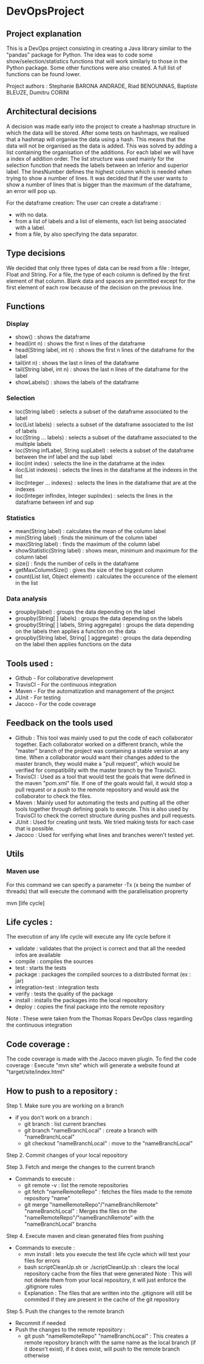 # DevOpsProject

## Project explanation

This is a DevOps project consisting in creating a Java library similar to the "pandas" package for Python.
The idea was to code some show/selection/statistics functions that will work similarly to those in the Python package. Some other functions were also created.
A full list of functions can be found lower.

Project authors : Stephanie BARONA ANDRADE, Riad BENOUNNAS, Baptiste BLEUZE, Dumitru CORINI

## Architectural decisions
A decision was made early into the project to create a hashmap structure in which the data will be stored. After some tests on hashmaps, we realised that a hashmap will organise the data using a hash. This means that the data will not be organised as the data is added.
This was solved by adding a list containing the organisation of the additions. For each label we will have a index of addition order.
The list structure was used mainly for the selection function that needs the labels between an inferior and superior label.
The linesNumber defines the highest column which is needed when trying to show a number of lines. It was decided that if the user wants to show a number of lines that is bigger than the maximum of the dataframe, an error will pop up.

For the dataframe creation:
The user can create a dataframe :
* with no data.
* from a list of labels and a list of elements, each list being associated with a label.
* from a file, by also specifying the data separator.

## Type decisions
We decided that only three types of data can be read from a file : Integer, Float and String.
For a file, the type of each column is defined by the first element of that column. 
Blank data and spaces are permitted except for the first element of each row because of the decision on the previous line.

## Functions
### Display
* show()										: shows the dataframe
* head(int n) 									: shows the first n lines of the dataframe
* head(String label, int n) 					: shows the first n lines of the dataframe for the label
* tail(int n)									: shows the last n lines of the dataframe
* tail(String label, int n)						: shows the last n lines of the dataframe for the label
* showLabels()									: shows the labels of the dataframe
### Selection
* loc(String label)								: selects a subset of the dataframe associated to the label
* loc(List<String> labels)						: selects a subset of the dataframe associated to the list of labels
* loc(String ... labels)						: selects a subset of the dataframe associated to the multiple labels
* loc(String infLabel, String supLabel)			: selects a subset of the dataframe between the inf label and the sup label
* iloc(int index)								: selects the line in the dataframe at the index
* iloc(List<Integer> indexes)					: selects the lines in the dataframe at the indexes in the list
* iloc(Integer ... indexes)						: selects the lines in the dataframe that are at the indexes
* iloc(Integer infIndex, Integer supIndex)		: selects the lines in the dataframe between inf and sup
### Statistics
* mean(String label)							: calculates the mean of the column label
* min(String label)								: finds the minimum of the column label
* max(String label)								: finds the maximum of the column label
* showStatistic(String label)					: shows mean, minimum and maximum for the column label
* size()										: finds the number of cells in the dataframe
* getMaxColumnSize()							: gives the size of the biggest column
* count(List list, Object element)				: calculates the occurence of the element in the list
### Data analysis
* groupby(label)								: groups the data depending on the label
* groupby(String[ ] labels)						: groups the data depending on the labels
* groupby(String[ ] labels, String aggregate)	: groups the data depending on the labels then applies a function on the data
* groupby(String label, String[ ] aggregate)	: groups the data depending on the label then applies functions on the data

## Tools used :
* Github - For collaborative development
* TravisCI - For the continuous integration
* Maven - For the automatization and management of the project
* JUnit - For testing
* Jacoco - For the code coverage

## Feedback on the tools used
* Github :
	This tool was mainly used to put the code of each collaborator together. Each collaborator worked on a different branch, while the "master" branch of the project was containing a stable version at any time.
	When a collaborator would want their changes added to the master branch, they would make a "pull request", which would be verified for compatibility with the master branch by the TravisCI.
* TravisCI :
	Used as a tool that would test the goals that were defined in the maven "pom.xml" file. If one of the goals would fail, it would stop a pull request or a push to the remote repository and would ask the collaborator to check the files.
* Maven :
	Mainly used for automating the tests and putting all the other tools together through defining goals to execute. This is also used by TravisCI to check the correct structure during pushes and pull requests.
* JUnit :
	Used for creating unit tests. We tried making tests for each case that is possible.
* Jacoco :
	Used for verifying what lines and branches weren't tested yet.

## Utils

### Maven use
For this command we can specify a parameter -Tx (x being the number of threads) that will execute the command with the parallelisation proprerty

mvn [life cycle]

Life cycles : 
-------------
The execution of any life cycle will execute any life cycle before it

* validate : validates that the project is correct and that all the needed infos are available
* compile : compiles the sources
* test : starts the tests
* package : packages the compiled sources to a distributed format (ex : jar)
* integration-test : integration tests
* verify : tests the quality of the package
* install : installs the packages into the local repository
* deploy : copies the final package into the remote repository

Note : These were taken from the Thomas Ropars DevOps class regarding the continuous integration

Code coverage :
---------------
The code coverage is made with the Jacoco maven plugin.
To find the code coverage : Execute "mvn site" which will generate a website found at "target/site/index.html"


How to push to a repository :
-----------------------------
Step 1. Make sure you are working on a branch 
* if you don't work on a branch : 
	* git branch : list current branches
	* git branch "nameBranchLocal" : create a branch with "nameBranchLocal"
	* git checkout "nameBranchLocal" : move to the "nameBranchLocal"

Step 2. Commit changes of your local repository
		
Step 3. Fetch and merge the changes to the current branch
* Commands to execute :
	* git remote -v : list the remote repositories
	* git fetch "nameRemoteRepo" : fetches the files made to the remote repository "name"
	* git merge "nameRemoteRepo"/"nameBranchRemote" "nameBranchLocal" : Merges the files on the "nameRemoteRepo"/"nameBranchRemote" with the "nameBranchLocal" branchs
		
Step 4. Execute maven and clean generated files from pushing
* Commands to execute :
	* mvn install : lets you execute the test life cycle which will test your files for errors
	* bash scriptCleanUp.sh or ./scriptCleanUp.sh : clears the local repository cache from the files that were generated 
	Note : This will not delete them from your local repository, it will just enforce the .gitignore rules
	* Explanation : The files that are written into the .gitignore will still be commited if they are present in the cache of the git repository
				
Step 5. Push the changes to the remote branch
* Recommit if needed
* Push the changes to the remote repository : 
	* git push "nameRemoteRepo" "nameBranchLocal" : This creates a remote repository branch with the same name as the local branch (if it doesn't exist), if it does exist, will push to the remote branch otherwise